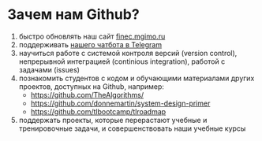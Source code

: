 # Зачем нам Github?

1. быстро обновлять наш сайт [finec.mgimo.ru](https://finec.mgimo.ru/)
2. поддерживать [нашего чатбота в Telegram](https://github.com/finec-mgimo/chatbot)
3. научиться работе с системой контроля версий (version control), непрерывной интеграцией (continious integration), работой с задачами (issues)
4. познакомить студентов с кодом и обучающими материалами других проектов, доступных на Github, например:
    - https://github.com/TheAlgorithms/
    - https://github.com/donnemartin/system-design-primer
    - https://github.com/tlbootcamp/tlroadmap
5. поддержать проекты, которые перерастают учебные и тренировочные задачи, и совершенствовать наши учебные курсы
